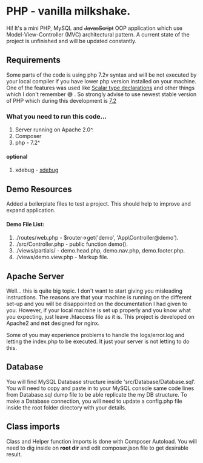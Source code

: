 # PHP - vanilla milkshake.

Hi! It's a mini PHP, MySQL and ~~JavasScript~~ OOP application which use Model-View-Controller (MVC) architectural pattern.
A current state of the project is unfinished and will be updated constantly.
 
## Requirements

Some parts of the code is using php 7.2v syntax and will be not executed
 by your local compiler if you have lower php version installed on your 
 machine. One of the features was used like 
 [Scalar type declarations](https://php.net/manual/en/migration70.new-features.php#migration70.new-features.null-coalesce-op)
 and other things which I don't remember  :sweat_smile: . So strongly advise to use newest
  stable version of PHP which during this development is [7.2](https://www.php.net/downloads.php) 

### What you need to run this code...
1. Server running on Apache 2.0^.
2. Composer
3. php - 7.2^

#### optional

1. xdebug - [xdebug](https://xdebug.org/)

## Demo Resources

Added a boilerplate files to test a project. This should help to improve and expand application.

#### Demo File List:

1. ./routes/web.php - $router->get('demo', 'App\Controller@demo').
2. ./src/Controller.php - public function demo().
3. ./views/partials/ - demo.head.php, demo.nav.php, demo.footer.php.
4. ./views/demo.view.php - Markup file.

## Apache Server

Well... this is quite big topic. I don't want to start giving you misleading instructions.
 The reasons are that your machine is running on the different set-up and you will be disappointed
 on the documentation I had given to you. However, if your local machine is set up properly
 and you know what you expecting, just leave .htaccess file as it is. This project is developed
 on Apache2 and __not__ designed for nginx.
 
 Some of you may experience problems to handle the logs/error.log and letting the index.php to be executed.
 It just your server is not letting to do this.
 
## Database

You will find MySQL Database structure inside 'src/Database/Database.sql'.
You will need to copy and paste in to your MySQL console same code lines
 from Database.sql dump file to be able replicate the my DB structure. 
To make a Database connection, you will need to update a config.php file
inside the root folder directory with your details.

## Class imports

Class and Helper function imports is done with Composer Autoload. You will need to dig inside
 on __root dir__ and edit composer.json file to get desirable result.

